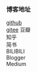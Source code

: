 ### 博客地址

[github](https://z-jingqi.github.io/blog)  
[gitee](https://jing-qi.gitee.io/blog)
豆瓣  
知乎  
简书  
BILIBILI  
Blogger  
Medium